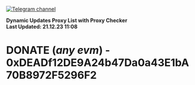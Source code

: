 [![Telegram channel](https://img.shields.io/endpoint?url=https://runkit.io/damiankrawczyk/telegram-badge/branches/master?url=https://t.me/n4z4v0d)](https://t.me/n4z4v0d) 

**Dynamic Updates Proxy List with Proxy Checker**  
**Last Updated: 21.12.23 11:08**

# DONATE (_any evm_) - 0xDEADf12DE9A24b47Da0a43E1bA70B8972F5296F2
